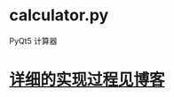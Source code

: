 # calculator.py
PyQt5 计算器

# [详细的实现过程见博客](https://blog.csdn.net/LindaMan_/article/details/81777543)
